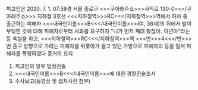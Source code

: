 피고인은 2020. 7. 1. 07:59경 서울 종로구 <<<구아래주소>>>사직로 130-0<<</구아래주소>>> 지하철 3호선 <<<지하철역>>>RC<<</지하철역>>>역에서 하차 중 출근하는 피해자 <<<내국인이름>>>B<<</내국인이름>>>(여, 36세)의 뒤에서 발이 부딪힌 것에 대해 피해자로부터 사과를 요구하자 "니가 먼저 째려 봤잖아. 이년아"라는 등 욕설을 하고, <<<지하철역>>>RC<<</지하철역>>>역 <<<번>>>4<<</번>>>번 출구 방향으로 가려는 피해자를 뒤쫓아가 들고 있던 가방으로 피해자의 등을 밀쳐 피해자를 폭행하였다 증거의 요지
1. 피고인의 일부 법정진술
1. <<<내국인이름>>>B<<</내국인이름>>>에 대한 경찰진술조서
1. 수사보고(동영상 및 캡처사진 첨부)